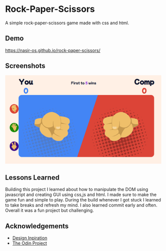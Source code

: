 
# Rock-Paper-Scissors

A simple rock-paper-scissors game made with css and html.


## Demo

https://nasir-os.github.io/rock-paper-scissors/


## Screenshots

![App Screenshot](images/screenshot.png)


## Lessons Learned

Building this project I learned about how to manipulate the DOM using javascript and creating GUI using css,js and html. 
I made sure to make the game fun and simple to play. During the build whenever I got stuck I learned to take breaks and refresh
my mind. I also learned commit early and often. Overall it was a fun project but challenging.

## Acknowledgements

 - [Design Inpiration](https://images.ctfassets.net/mrop88jh71hl/5kNemtd4tGdSbbaKPtxLKw/4a8ef0d2748da51442451d032031b085/java-tutorial-coding-rock-paper-scissors.png)
 - [The Odin Project](https://www.theodinproject.com/lessons/foundations-rock-paper-scissors)